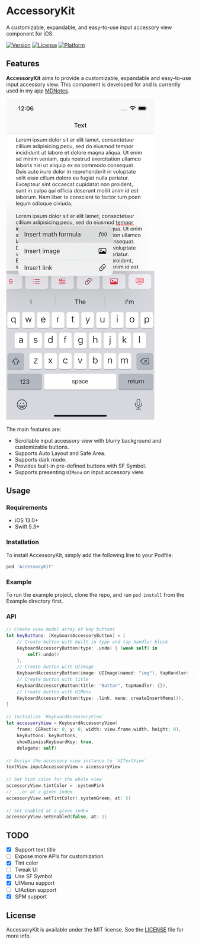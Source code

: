 # AccessoryKit

A customizable, expandable, and easy-to-use input accessory view component for iOS.

[![Version](https://img.shields.io/cocoapods/v/AccessoryKit.svg?style=flat)](https://cocoapods.org/pods/AccessoryKit)
[![License](https://img.shields.io/cocoapods/l/AccessoryKit.svg?style=flat)](https://cocoapods.org/pods/AccessoryKit)
[![Platform](https://img.shields.io/cocoapods/p/AccessoryKit.svg?style=flat)](https://cocoapods.org/pods/AccessoryKit)

## Features

**AccessoryKit** aims to provide a customizable, expandable and easy-to-use input accessory view. This component is developed for and is currently used in my app [MDNotes](https://apps.apple.com/us/app/mdnotes/id1471287219).

![](Screenshots/1.png)

The main features are:

* Scrollable input accessory view with blurry background and customizable buttons.
* Supports Auto Layout and Safe Area.
* Supports dark mode.
* Provides built-in pre-defined buttons with SF Symbol.
* Supports presenting `UIMenu` on input accessory view.

## Usage

### Requirements

* iOS 13.0+
* Swift 5.3+

### Installation

To install AccessoryKit, simply add the following line to your Podfile:

```ruby
pod 'AccessoryKit'
```

### Example

To run the example project, clone the repo, and run `pod install` from the Example directory first.

### API

```swift
// Create view model array of key buttons
let keyButtons: [KeyboardAccessoryButton] = [
    // Create button with built-in type and tap handler block
    KeyboardAccessoryButton(type: .undo) { [weak self] in
        self?.undo()
    },
    // Create button with UIImage
    KeyboardAccessoryButton(image: UIImage(named: "img"), tapHandler: {}),
    // Create button with title
    KeyboardAccessoryButton(title: "Button", tapHandler: {}),
    // Create button with UIMenu
    KeyboardAccessoryButton(type: .link, menu: createInsertMenu()),
]

// Initialize `KeyboardAccessoryView`
let accessoryView = KeyboardAccessoryView(
    frame: CGRect(x: 0, y: 0, width: view.frame.width, height: 0),
    keyButtons: keyButtons,
    showDismissKeyboardKey: true,
    delegate: self)

// Assign the accessory view instance to `UITextView`
textView.inputAccessoryView = accessoryView

// Set tint color for the whole view
accessoryView.tintColor = .systemPink
// ...or at a given index
accessoryView.setTintColor(.systemGreen, at: 5)

// Set enabled at a given index
accessoryView.setEnabled(false, at: 1)
```

## TODO

- [x] Support text title
- [ ] Expose more APIs for customization
- [x] Tint color
- [ ] Tweak UI
- [x] Use SF Symbol
- [x] UIMenu support
- [ ] UIAction support
- [x] SPM support

## License

AccessoryKit is available under the MIT license. See the [LICENSE](LICENSE) file for more info.
